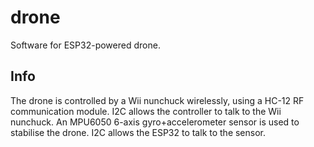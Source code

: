 # drone
Software for ESP32-powered drone.

## Info
The drone is controlled by a Wii nunchuck wirelessly, using a HC-12 RF communication module. I2C allows the controller to talk to the Wii nunchuck.
An MPU6050 6-axis gyro+accelerometer sensor is used to stabilise the drone. I2C allows the ESP32 to talk to the sensor.
